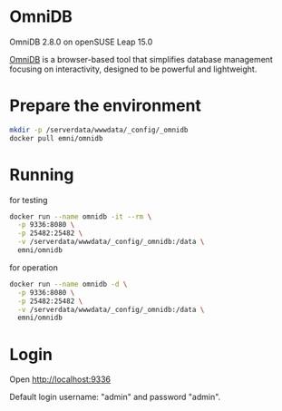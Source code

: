 # OmniDB
OmniDB 2.8.0 on openSUSE Leap 15.0

[OmniDB](https://www.omnidb.org/en/) is a browser-based tool that simplifies database management focusing on interactivity, designed to be powerful and lightweight.

# Prepare the environment
```bash
mkdir -p /serverdata/wwwdata/_config/_omnidb
docker pull emni/omnidb
```
# Running
for testing
```bash
docker run --name omnidb -it --rm \
  -p 9336:8080 \
  -p 25482:25482 \
  -v /serverdata/wwwdata/_config/_omnidb:/data \
  emni/omnidb
```
for operation
```bash
docker run --name omnidb -d \
  -p 9336:8080 \
  -p 25482:25482 \
  -v /serverdata/wwwdata/_config/_omnidb:/data \
  emni/omnidb
```
# Login
Open [http://localhost:9336](http://localhost:9336)

Default login username: "admin" and password "admin".

